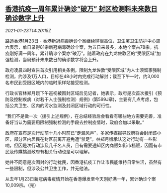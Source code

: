 <!--1611411794000-->
[香港抗疫一周年累计确诊“破万” 封区检测料未来数日确诊数字上升](https://cn.reuters.com/article/hk-covid-total-cases-0123-idCNKBS29S0ES)
------

<div><i>2021-01-23T14:20:15Z</i></div><p>路透香港1月23日 - 香港新冠病毒确诊个案继续徘徊高位，卫生署卫生防护中心周六表示，单日录得81宗新冠病毒确诊个案，为五日来最多，本地个案占78宗。抗疫刚好满一周年，累计确诊个案亦“破万”。随着政府在九龙佐敦区的“受限区域”加强检测，当局预计未来数日的确诊数字将会上升。</p><p>政府凌晨四时宣告首次引用相关条例，限制九龙佐敦“受限区域”内人士须留家强制检测，约涉及1万人口，目标在48小时内完成行动解封；截至下午一时，约3,000名市民到受限区域内的临时采样站接受检测。</p><p>行政长官林郑月娥下午巡视被围封区域后见记者，她表示，政府是次首次援引《预防及控制疾病（对若干人士强制检测）规例》(第599J章)，主要有几点考虑，包括公共卫生、区内的污水监测及封闭区域行动的可行性。</p><p>“我们不是做一次（援引上述规例），在总结经验后会看看有哪些地方需要完善，准备好当认为需要用限制强制检测的手段去控制疫情时，政府会加以采取。”</p><p>政府在宣布是次行动前十几小时前已“走漏风声”，多家传媒报导政府将会封闭该小区，部分区内居民在封区前离开避免遭“禁足”。林郑月娥承认这对行动有一些影响，但因是次行动涉及几千名人员，且有需要通知区内商贩如街市档贩，因而有市民及传媒揣测政府有相关行动也是可以理解。</p><p>她并不同意是次围封的行动扰民，因香港抗疫工作让市民能维持日常生活，虽然有一些限制，但涉及公共卫生工作，并无他法。</p><p>从去年1月23日新冠病毒疫情开始在香港爆发至今天刚好满一年，累计确诊个案10,009宗。（完）</p>
